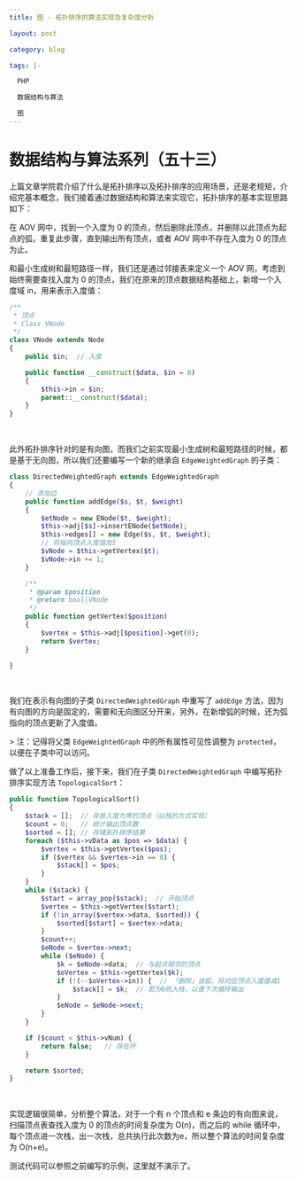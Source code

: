 ```yaml
---
title: 图 - 拓扑排序的算法实现及复杂度分析

layout: post

category: blog

tags: |-

  PHP

  数据结构与算法

  图
---
```




# 数据结构与算法系列（五十三）



上篇文章学院君介绍了什么是拓扑排序以及拓扑排序的应用场景，还是老规矩，介绍完基本概念，我们接着通过数据结构和算法来实现它，拓扑排序的基本实现思路如下：

在 AOV 网中，找到一个入度为 0 的顶点，然后删除此顶点，并删除以此顶点为起点的弧，重复此步骤，直到输出所有顶点，或者 AOV 网中不存在入度为 0 的顶点为止。

和最小生成树和最短路径一样，我们还是通过邻接表来定义一个 AOV 网，考虑到始终需要查找入度为 0 的顶点，我们在原来的顶点数据结构基础上，新增一个入度域 in，用来表示入度值：

```php
/**
 * 顶点
 * Class VNode
 */
class VNode extends Node
{
    public $in;  // 入度

    public function __construct($data, $in = 0)
    {
        $this->in = $in;
        parent::__construct($data);
    }
}
```

​    

此外拓扑排序针对的是有向图，而我们之前实现最小生成树和最短路径的时候，都是基于无向图，所以我们还要编写一个新的继承自 `EdgeWeightedGraph` 的子类：

```php
class DirectedWeightedGraph extends EdgeWeightedGraph
{
    // 添加边
    public function addEdge($s, $t, $weight)
    {
        $etNode = new ENode($t, $weight);
        $this->adj[$s]->insertENode($etNode);
        $this->edges[] = new Edge($s, $t, $weight);
        // 将指向顶点入度值加1
        $vNode = $this->getVertex($t);
        $vNode->in += 1;
    }

    /**
     * @param $position
     * @return bool|VNode
     */
    public function getVertex($position)
    {
        $vertex = $this->adj[$position]->get(0);
        return $vertex;
    }

}
```

​    

我们在表示有向图的子类 `DirectedWeightedGraph` 中重写了 `addEdge` 方法，因为有向图的方向是固定的，需要和无向图区分开来，另外，在新增弧的时候，还为弧指向的顶点更新了入度值。

\> 注：记得将父类 `EdgeWeightedGraph` 中的所有属性可见性调整为 `protected`，以便在子类中可以访问。

做了以上准备工作后，接下来，我们在子类 `DirectedWeightedGraph` 中编写拓扑排序实现方法 `TopologicalSort`：

```php
public function TopologicalSort()
{
    $stack = [];  // 存放入度为零的顶点（以栈的方式实现）
    $count = 0;   // 统计输出顶点数
    $sorted = []; // 存储拓扑排序结果
    foreach ($this->vData as $pos => $data) {
        $vertex = $this->getVertex($pos);
        if ($vertex && $vertex->in == 0) {
            $stack[] = $pos;
        }
    }
    while ($stack) {
        $start = array_pop($stack);  // 开始顶点
        $vertex = $this->getVertex($start);
        if (!in_array($vertex->data, $sorted)) {
            $sorted[$start] = $vertex->data;
        }
        $count++;
        $eNode = $vertex->next;
        while ($eNode) {
            $k = $eNode->data;  // 与起点相邻的顶点
            $oVertex = $this->getVertex($k);
            if (!(--$oVertex->in)) {  // 「删除」该弧，将对应顶点入度值减1
                $stack[] = $k;  // 若为0则入栈，以便下次循环输出
            }
            $eNode = $eNode->next;
        }
    }

    if ($count < $this->vNum) {
        return false;   // 存在环
    }

    return $sorted;
}
```

​    

实现逻辑很简单，分析整个算法，对于一个有 n 个顶点和 e 条边的有向图来说，扫描顶点表查找入度为 0 的顶点的时间复杂度为 O(n)，而之后的 while 循环中，每个顶点进一次栈，出一次栈，总共执行此次数为e，所以整个算法的时间复杂度为 O(n+e)。

测试代码可以参照之前编写的示例，这里就不演示了。